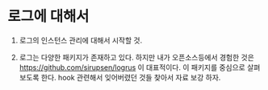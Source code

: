 # 로그에 대해서

1. 로그의 인스턴스 관리에 대해서 시작할 것.

2. 로그는 다양한 패키지가 존재하고 있다. 하지만 내가 오픈소스등에서 경험한 것은 https://github.com/sirupsen/logrus 이 대표적이다. 이 패키지를 중심으로 살펴보도록 한다. hook 관련해서 잊어버렸던 것들 찾아서 자료 보강 하자.
